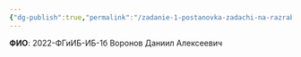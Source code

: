```yaml
---
{"dg-publish":true,"permalink":"/zadanie-1-postanovka-zadachi-na-razrabotku-strapi/","tags":["gardenEntry"]}
---
```


**ФИО**: 2022-ФГиИБ-ИБ-1б Воронов Даниил Алексеевич
